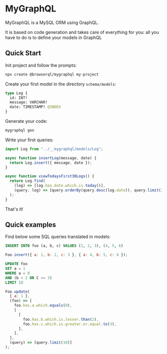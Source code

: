 # MyGraphQL

MyGraphQL is a MySQL ORM using GraphQL.

It is based on code generation and takes care of everything for you: all you have to do is to define your models in GraphQL

## Quick Start

Init project and follow the prompts:

```bash
npx create @browserql/mygraphql my-project
```

Create your first model in the directory `schema/models`:

```graphql
type Log {
  id: INT!
  message: VARCHAR!
  date: TIMESTAMP! @INDEX
}
```

Generate your code:

```bash
mygraphql gen
```

Write your first queries:

```javascript
import Log from "../__mygraphql/models/Log";

async function insertLog(message, date) {
  return Log.insert({ message, date });
}

async function viewTodaysFirst30Logs() {
  return Log.find(
    (log) => [log.has.date.which.is.today()],
    (query, log) => [query.orderBy(query.desc(log.date)), query.limit(30)]
  );
}
```

That's it!

## Quick examples

Find below some SQL queries translated in models:

```sql
INSERT INTO foo (a, b, c) VALUES (1, 2, 3), (4, 5, 6)
```

```javascript
Foo.insert({ a: 1, b: 2, c: 3 }, { a: 4, b: 5, c: 6 });
```

```sql
UPDATE foo
SET a = 1
WHERE a = 0
AND (b < 2 OR C >= 3)
LIMIT 10
```

```javascript
Foo.update(
  { a: 1 },
  (foo) => [
    foo.has.a.which.equals(0),
    [
      [
        foo.has.b.which.is.lesser.than(2),
        foo.has.c.which.is.greater.or.equal.to(3),
      ],
    ],
  ],
  (query) => [query.limit(10)]
);
```
